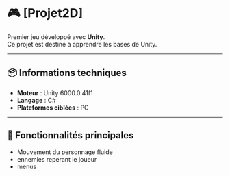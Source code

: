 # 🎮 [Projet2D]

Premier jeu développé avec **Unity**.  
Ce projet est destiné à apprendre les bases de Unity.

---

## 📦 Informations techniques

- **Moteur** : Unity 6000.0.41f1
- **Langage** : C#
- **Plateformes ciblées** : PC
  
---

## 🚀 Fonctionnalités principales

- Mouvement du personnage fluide
- ennemies reperant le joueur
- menus
